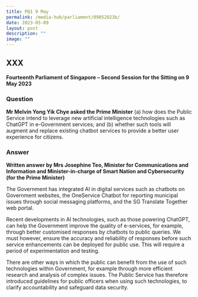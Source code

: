 ```yaml
---
title: PQ1 9 May
permalink: /media-hub/parliament/09052023b/
date: 2023-05-09
layout: post
description: ""
image: ""
---
```

## XXX

**Fourteenth Parliament of Singapore – Second Session for the Sitting on 9 May 2023**

### Question

**Mr Melvin Yong Yik Chye asked the Prime Minister** (a) how does the Public Service intend to leverage new artificial intelligence technologies such as ChatGPT in e-Government services; and (b) whether such tools will augment and replace existing chatbot services to provide a better user experience for citizens.

### Answer

**Written answer by Mrs Josephine Teo, Minister for Communications and Information and Minister-in-charge of Smart Nation and Cybersecurity (for the Prime Minister)**

The Government has integrated AI in digital services such as chatbots on Government websites, the OneService Chatbot for reporting municipal issues through social messaging platforms, and the SG Translate Together web portal.

Recent developments in AI technologies, such as those powering ChatGPT, can help the Government improve the quality of e-services, for example, through better customised responses by chatbots to public queries. We must however, ensure the accuracy and reliability of responses before such service enhancements can be deployed for public use. This will require a period of experimentation and testing.

There are other ways in which the public can benefit from the use of such technologies within Government, for example through more efficient research and analysis of complex issues. The Public Service has therefore introduced guidelines for public officers when using such technologies, to clarify accountability and safeguard data security.